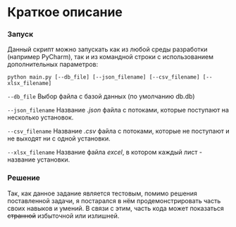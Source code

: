 # Краткое описание

### Запуск
Данный скрипт можно запускать как из любой среды разработки (например PyCharm), так и из командной строки с использованием дополнительных параметров:

`python main.py [--db_file] [--json_filename] [--csv_filename] [--xlsx_filename]`

`--db_file` Выбор файла с базой данных (по умолчанию db.db)

`--json_filename` Название _.json_ файла с потоками, которые поступают на несколько 
установок.

`--csv_filename` Название *.csv* файла с потоками, которые не поступают 
и не выходят ни с одной установки.

`--xlsx_filename` Название файла *excel*, в котором каждый лист - название установки.

### Решение

Так, как данное задание является тестовым, помимо решения поставленной задачи, 
я постарался в нём продемонстрировать часть своих навыков и умений. 
В связи с этим, часть кода может показаться ~~странной~~ избыточной или излишней.